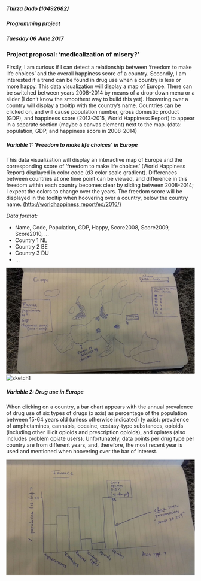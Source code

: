 

##### Thirza Dado (10492682)
##### Programming project
##### Tuesday 06 June 2017

### Project proposal: ‘medicalization of misery?’

Firstly, I am curious if I can detect a relationship between ‘freedom to make life choices’ and the overall happiness score of a country. Secondly, I am interested if a trend can be found in drug use when a country is less or more happy. This data visualization will display a map of Europe. There can be switched between years 2008-2014 by means of a drop-down menu or a slider (I don’t know the smoothest way to build this yet). Hoovering over a country will display a tooltip with the country’s name. Countries can be clicked on, and will cause population number, gross domestic product (GDP), and happiness score (2013-2015, World Happiness Report) to appear in a separate section (maybe a canvas element) next to the map.
(data: population, GDP, and happiness score in 2008-2014)


##### Variable 1: ‘Freedom to make life choices’ in Europe

This data visualization will display an interactive map of Europe and the corresponding score of ‘freedom to make life choices’ (World Happiness Report) displayed in color code (d3 color scale gradient). Differences between countries at one time point can be viewed, and difference in this freedom within each country becomes clear by sliding between 2008-2014; I expect the colors to change over the years. The freedom score will be displayed in the tooltip when hoovering over a country, below the country name.
(http://worldhappiness.report/ed/2016/)

*Data format:*

* Name,	Code,	Population,	GDP,	Happy,	Score2008,	Score2009,	Score2010, ...
* Country 1	NL
* Country 2	BE
* Country 3	DU
* …

![sketch1](doc\afb1.png "afb1")
![sketch1](https://raw.githubusercontent.com/Mangodream01/programming-project/master/doc/afb1.jpg)

##### Variable 2: Drug use in Europe

When clicking on a country, a bar chart appears with the annual prevalence of drug use of six types of drugs (x axis) as percentage of the population between 15-64 years old (unless otherwise indicated) (y axis): prevalence of amphetamines, cannabis, cocaine, ecstasy-type substances, opioids (including other illicit opioids and prescription opioids), and opiates (also includes problem opiate users). Unfortunately, data points per drug type per country are from different years, and, therefore, the most recent year is used and mentioned when hoovering over the bar of interest.

![sketch2](doc\afb2.png "afb2")


